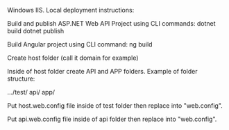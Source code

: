 Windows IIS. Local deployment instructions:

Build and publish ASP.NET Web API Project using CLI commands: dotnet build dotnet publish

Build Angular project using CLI command: ng build

Create host folder (call it domain for example)

Inside of host folder create API and APP folders. Example of folder structure:

.../test/ api/ app/

Put host.web.config file inside of test folder then replace into "web.config".

Put api.web.config file inside of api folder then replace into "web.config".
